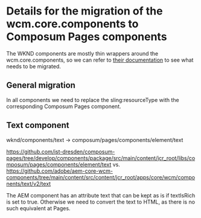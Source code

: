 # Details for the migration of the wcm.core.components to Composum Pages components

The WKND components are mostly thin wrappers around the wcm.core.components, so we can refer to
[their documentation](https://github.com/adobe/aem-core-wcm-components)
to see what needs to be migrated.

## General migration

In all components we need to replace the sling:resourceType with the corresponding Composum Pages component.

## Text component

wknd/components/text -> composum/pages/components/element/text

https://github.com/ist-dresden/composum-pages/tree/develop/components/package/src/main/content/jcr_root/libs/composum/pages/components/element/text
vs.
https://github.com/adobe/aem-core-wcm-components/tree/main/content/src/content/jcr_root/apps/core/wcm/components/text/v2/text

The AEM component has an attribute text that can be kept as is if textIsRich is set to true. Otherwise we need to
convert the text to HTML, as there is no such equivalent at Pages.
